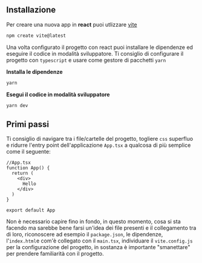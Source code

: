 ## Installazione

Per creare una nuova app in **react** puoi utlizzare [vite](https://vitejs.dev/)

```sh
npm create vite@latest
```

Una volta configurato il progetto con react puoi installare le dipendenze ed eseguire il codice in modalità sviluppatore.
Ti consiglio di configurare il progetto con `typescript` e usare come gestore di pacchetti `yarn`

**Installa le dipendenze**

```sh
yarn
```

**Esegui il codice in modalità sviluppatore**

```sh
yarn dev
```

## Primi passi

Ti consiglio di navigare tra i file/cartelle del progetto, togliere `css` superfluo e ridurre l'entry point dell'applicazione `App.tsx` a qualcosa di più semplice come il seguente:

```tsx
//App.tsx
function App() {
  return (
    <div>
      Hello
    </div>
  )
}

export default App
```

Non è necessario capire fino in fondo, in questo momento, cosa si sta facendo ma sarebbe bene farsi un'idea dei file presenti e il collegamento tra di loro, riconoscere ad esempio il `package.json`, le dipendenze, l'`index.html`e com'è collegato con il `main.tsx`, individuare il `vite.config.js` per la configurazione del progetto, in sostanza è importante "smanettare" per prendere familiarità con il progetto.

